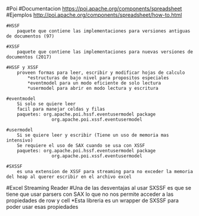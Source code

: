 #Poi
	#Documentacion https://poi.apache.org/components/spreadsheet
	#Ejemplos http://poi.apache.org/components/spreadsheet/how-to.html
	
	#HSSF
		paquete que contiene las implementaciones para versiones antiguas de documentos (97)
	
	#XSSF
		paquete que contiene las implementaciones para nuevas versiones de documentos (2017)
	
	#HSSF y XSSF
		proveen formas para leer, escribir y modificar hojas de calculo
			*estructuras de bajo nivel para propositos especiales
			*eventmodel para un modo eficiente de solo lectura
			*usermodel para abrir en modo lectura y escritura
	
	#eventmodel
		Si solo se quiere leer
		facil para manejar celdas y filas
		paquetes: org.apache.poi.hssf.eventusermodel package
					 org.apache.poi.xssf.eventusermodel
					 
	#usermodel
		Si se quiere leer y escribir (Tiene un uso de memoria mas intensivo)
		Se requiere el uso de SAX cuando se usa con XSSF
		paquetes: org.apache.poi.hssf.eventusermodel package
					 org.apache.poi.xssf.eventusermodel
	
	#SXSSF 
		es una extension de XSSF para streaming para no exceder la memoria del heap al querer escribir en el archivo excel
		
		
#Excel Streaming Reader
	#Una de las desventajas al usar SXSSF es que se tiene que usar parsers con SAX lo que no nos permite acceder a las propiedades de row y cell
		*Esta libreria es un wrapper de SXSSF para poder usar esas propiedades
					 
					 
					 
					 
					 
					 
					 
					 